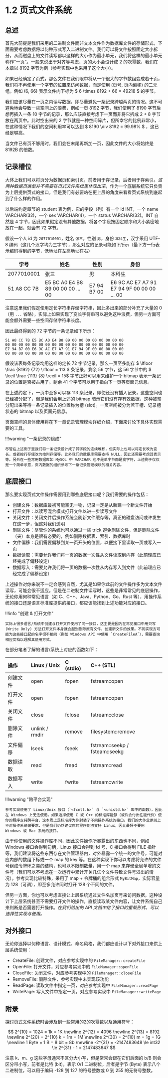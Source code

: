 # 1.2 页式文件系统

## 总述

首先大前提是我们采用的二进制文件而非文本文件作为数据库文件的存储形式，下面需要考虑数据将以何种形式写入二进制文件。我们可以将文件按照固定大小拆分，从而磁盘上的文件读写都以这样的大小作为最小单元，我们将这样的最小单元称作“一页”。一般来说出于对齐等考虑，页的大小会设计成 2 的次幂数，我们在本章以 8192 字节为例（参考实现中也采用了这个大小）。

如果已经确定了页式，那么文件在我们眼中将从一个很大的字节数组变成若干页，我们将不再使用一个字节的位置来访问数据，而是使用 (页号, 页内偏移) 的二元组。例如 (6, 66) 表示文件内下标为 $ 6 \times 8192 + 66 = 49218 $ 的字节。

我们应该尽量在一页之内读写数据，即尽量避免一条记录跨越两页的情况。这不可避免地会导致一些空间上的浪费，例如一页 8192 字节，我们使用了 8190 字节后想再插入一条 10 字节的记录，那么应该直接考虑下一页而非将它拆成 2 + 8 字节放在两页中。此时空出来的 2 字节就是一种空间碎片，但所幸它的比例非常小，在这种情况下我们的空间利用率可以达到 $ 8190 \div 8192 = 99.98\% $ ，这已经足够高。

当文件已有页不够用时，我们会在末尾再新加一页，因此文件的大小将始终是 8192B 的倍数。


## 记录槽位

大体上我们可以将页分为数据页和索引页，前者用于存记录，后者用于存索引。*这两种数据页类型并不需要在页式文件系统里体现出来*，作为一个底层系统它只负责为上层提供页式的接口，但是我们有必要站在更上层的角度来看看页式系统到底起到了什么样的作用。

以后端约定章节的 student 表为例，它的字段（列）有一个 id INT，一个 name VARCHAR(32)，一个 sex VARCHAR(4)，一个 status VARCHAR(32)。INT 自然是 4 字节，因此如果假定没有其他数据，将各个字段按固定顺序和大小紧密地放在一起，就会有 72 字节。

假设一个人 id 为 `2077010001`，姓名 `张三`，性别 `男`，身份 `本科生`，汉字采用 UTF-8 编码（这几个汉字均为三字节），那么对应的记录可能如下所示（最下方一行表示编码得到的字节，低地址在左高地址在右）


|学号|姓名|性别|身份|
|---|---|---|---|
|2077010001|张三|男|本科生|
|51 A8 CC 7B|E5 BC A0 E4 B8 89 00 00 00 ... 00|E7 94 B7 00|E6 9C AC E7 A7 91 E7 94 9F 00 00 00 ... 00|

注意这里我们假定使用定长字符串存储字符串，因此多出来的部分补充了大量的 0 （用 `...` 省略），实际上如果实现了变长字符串可以避免这种浪费，但另一方面可能会额外需要一些空间存储字符串长度。

因此最终得到的 72 字节的一条记录如下所示：

```
51 A8 CC 7B E5 BC A0 E4 B8 89 00 00 00 00 00 00 00 00
00 00 00 00 00 00 00 00 00 00 00 00 00 00 00 00 00 00
E7 94 B7 00 E6 9C AC E7 A7 91 E7 94 9F 00 00 00 00 00
00 00 00 00 00 00 00 00 00 00 00 00 00 00 00 00 00 00
```

假设该表每条记录均用这样的定长 72 字节记录，那么一页至多能存 $ \lfloor \frac {8192} {72} \rfloor = 113 $ 条记录，剩余 56 字节，这 56 字节中的 $ \lceil \frac {113} {8} \rceil = 15$ 字节正好可以用来维护一个 bitmap 表示一条记录的位置是否被占用了。剩余 41 个字节可以用于指向下一页等页面元信息。

在上述约定下，一页中至多可以存 113 条记录，即使还没有插入记录，这些空间也已经被分配了，但是我们会用上述的 bitmap 暗示它们没有存有效数据，这种被预分配出来等待一条记录插入的位置称为槽 (slot)。一页空间被分为若干槽、记录槽状态的 bitmap 以及页面元信息。

页面空间的具体使用将在下一章记录管理模块详细介绍，下面来讨论下具体实现需要的工具。

!!!warning "一条记录的组成"

    尽管在上述例子里我们将一条记录设计成了其字段的连续堆积，但实际上也可以将定长改为变长，或者按行存储改为按列存储等。此外我们的数据库需要支持 NULL，因此还需要考虑其表示等。另外在一些常用数据库如 MySQL 中 VARCHAR 也不是单字节而是宽字符，上述例子仅仅是一个简单示意，页内数据的组织参考下一章记录管理模块的相关内容。

## 底层接口

那么要实现页式文件操作需要用到哪些底层接口呢？我们需要的操作包括：

- 创建文件：数据库最初可能空无一物，记录一定是从新建一个新文件开始
- 打开文件：以读写混合模式打开文件以进一步读写文件
- 关闭文件：关闭文件后操作系统会刷新文件缓存等，真正的磁盘访问或许发生在这一步，但这对我们透明
- 删除文件：尽管你的系统也可以通过一些 trick 避免删除文件，但是删除文件（夹）本身是很有必要的，例如删除数据表、索引、数据库时
- 文件偏移：我们需要偏移到某一页开头的位置，以便接下里读取一页或写入一页
- 数据读取：需要允许我们将一页的数据一次性从文件读取到内存（此前理应已经完成了偏移设定）
- 数据写入：需要允许我们将一页的数据一次性从内存写入到文件（此前理应已经完成了偏移设定）

上述操作对你来说不一定会感到自然，尤其是如果你此前的文件操作多为文本文件读写，可能会很不适应。但是在二进制文件读写时，这些是非常常见的底层操作，无论你用何种常见语言（如 C、C++、Java、Python、Go、Rust 等），用操作系统的接口还是语言标准库提供的接口，都应该能找到上述功能对应的接口。

!!!info "创建 & 打开文件"

    实际上很多语言/系统中创建与打开文件使用了同一接口，这主要是因为在常见接口中用只写 (Write Only) 方法打开文件本身就会起到删除原有文件、创建新文件的效果。不同实现方可能为这些接口起的名字很不相同（例如 Windows API 中使用 `CreateFileA`），需要查询相应文档以理解其使用方式。

在部分笔者了解的语言/系统上对应的函数如下：


|操作|Linux / Unix | C (stdio) | C++ (STL)|
| :---- | :------ | :---- | :---- |
|创建文件|open|fopen|fstream::open|
|打开文件|open|fopen|fstream::open|
|关闭文件|close|fclose|fstream::close|
|删除文件|unlink / rmdir|remove|filesystem::remove|
|文件偏移|lseek|fseek|fstream::seekp / fsteam::seekg|
|数据读取|read|fread|fstream::read|
|数据写入|write|fwrite|fstream::write|

!!!warning "跨平台实现"

    参考实现使用了 Linux/Unix 接口（`<fcntl.h>` 与 `<unistd.h>` 库中的函数），因此在 Windows 上无法使用。如果选择使用 C 或 C++ 的标准库能够（或许会付出性能代价）使你的程序支持跨平台，这本质上是标准库为你封装了不同操作系统的接口。我们的大作业原则上不对操作系统做要求，但是我们仍然建议你的程序能够支持 Linux，因此最好不要用 Windows 或 Mac 系统的接口。

由于你使用的文件操作库不同，因此文件操作所暴露出的东西也不同，例如 Windows 接口会得到句柄，Linux 接口会得到 fd 号，C 接口会得到 FILE 指针等，我们建议将这些东西存在文件管理器内，对外暴露一个统一的文件号，可能对应内部的数组下标或一个 map 的 key 等。在这种实现下你可以考虑将允许的文件号组成令牌环之类的结构，也可以不限制数量，用一个 map 来存储全局单增的文件号（我们可以不考虑在一次运行中累计开关几亿个文件导致文件号溢出的情况）。参考实现比较特殊，采用了 map + 令牌桶的组合形式 `MyBitMap`，实际容量为 128（可调），即至多允许同时打开 128 个不同的文件。

但另一方面，你也可以考虑直接让上层系统通过文件名加页号来访问数据，这种设计下上层系统甚至不需要打开文件的操作，直接读取某文件内容，让文件系统自己来判断是否需要打开操作。*在我们给出的 API 文档中给了接口的重载形式，可以选择性实现与使用。*

## 对外接口

无论你选择以何种语言、设计模式、命名风格，我们都应设计以下对外接口来供上层系统使用：

- CreateFile: 创建文件，对应参考实现中的 `FileManager::createFile`
- OpenFile: 打开文件，对应参考实现中的 `FileManager::openFile`
- CloseFile: 关闭文件，对应参考实现中的 `FileManager::closeFile`
- RemoveFile: 删除文件，参考实现中未实现该功能
- ReadPage: 读取文件中指定一页，对应参考实现中 `FileManager::readPage`
- WritePage: 写入文件中指定一页，对应参考实现中 `FileManager::writePage`

## 附录

探讨页式文件系统时会涉及到一些常用的2的次幂数以及通用符号：

$$
2^{10} = 1024 = 1k = 1K \newline
2^{12} = 4096 \newline
2^{13} = 8192 \newline
2^{20} = 2^{10} k = 1m = 1M \newline
2^{30} = 2^{10} m = 1g = 1G \newline
1 Byte = 1 B = 8 bit = 8b \newline
-2^{31} = -2147483648 \le int32 \le 2^{31} - 1 = 2147483647
$$

注意 k、m、g 这些字母通常不区分大小写，但是常常会跟在它们后面的 b/B 则会区分带小写，前者是比特 (bit)，表示 0/1 二进制位，后者是字节 (Byte) 表示八个二进制位，可以用于编码 -128 到 127 的符号整数或 0 到 255 的无符号整数。